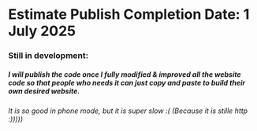
# Estimate Publish Completion Date: 1 July 2025

### Still in development: 

##### I will publish the code once I fully modified & improved all the website code so that people who needs it can just copy and paste to build their own desired website.

<h6> It is so good in phone mode, but it is super slow :( (Because it is stille http :)))))</h6>
